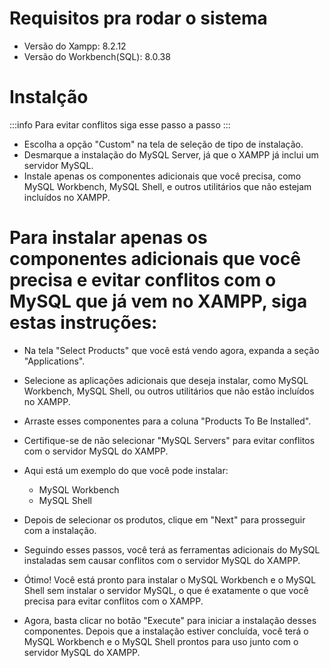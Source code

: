 # Requisitos pra rodar o sistema

- Versão do Xampp: 8.2.12
- Versão do Workbench(SQL): 8.0.38


# Instalção

:::info
Para evitar conflitos siga esse passo a passo
:::

- Escolha a opção "Custom" na tela de seleção de tipo de instalação.
- Desmarque a instalação do MySQL Server, já que o XAMPP já inclui um servidor MySQL.
- Instale apenas os componentes adicionais que você precisa, como MySQL Workbench, MySQL Shell, e outros utilitários que não estejam incluídos no XAMPP.

# Para instalar apenas os componentes adicionais que você precisa e evitar conflitos com o MySQL que já vem no XAMPP, siga estas instruções:

- Na tela "Select Products" que você está vendo agora, expanda a seção "Applications".
- Selecione as aplicações adicionais que deseja instalar, como MySQL Workbench, MySQL Shell, ou outros utilitários que não estão incluídos no XAMPP.
- Arraste esses componentes para a coluna "Products To Be Installed".
- Certifique-se de não selecionar "MySQL Servers" para evitar conflitos com o servidor MySQL do XAMPP.
- Aqui está um exemplo do que você pode instalar:
    - MySQL Workbench
    - MySQL Shell
- Depois de selecionar os produtos, clique em "Next" para prosseguir com a instalação.

- Seguindo esses passos, você terá as ferramentas adicionais do MySQL instaladas sem causar conflitos com o servidor MySQL do XAMPP.

- Ótimo! Você está pronto para instalar o MySQL Workbench e o MySQL Shell sem instalar o servidor MySQL, o que é exatamente o que você precisa para evitar conflitos com o XAMPP.

- Agora, basta clicar no botão "Execute" para iniciar a instalação desses componentes. Depois que a instalação estiver concluída, você terá o MySQL Workbench e o MySQL Shell prontos para uso junto com o servidor MySQL do XAMPP.